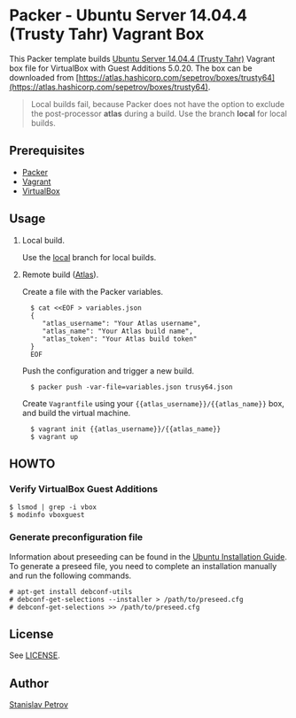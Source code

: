 # Packer - Ubuntu Server 14.04.4 (Trusty Tahr) Vagrant Box


This Packer template builds [Ubuntu Server 14.04.4 (Trusty Tahr)](https://wiki.ubuntu.com/TrustyTahr/ReleaseNotes)
Vagrant box file for VirtualBox with Guest Additions 5.0.20. The box can be downloaded from
[https://atlas.hashicorp.com/sepetrov/boxes/trusty64](https://atlas.hashicorp.com/sepetrov/boxes/trusty64).

> Local builds fail, because Packer does not have the option to exclude the
> post-processor **atlas** during a build. Use the branch **local** for local builds.


## Prerequisites

 * [Packer](http://www.packer.io/)
 * [Vagrant](http://vagrantup.com/)
 * [VirtualBox](https://www.virtualbox.org/)

## Usage

1. Local build.

   Use the [local](https://github.com/sepetrov/trusty64/tree/local) branch for
   local builds.

2. Remote build ([Atlas](https://atlas.hashicorp.com/)).

   Create a file with the Packer variables.

         $ cat <<EOF > variables.json
         {
            "atlas_username": "Your Atlas username",
            "atlas_name": "Your Atlas build name",
            "atlas_token": "Your Atlas build token"
         }
         EOF

   Push the configuration and trigger a new build.

         $ packer push -var-file=variables.json trusy64.json

   Create `Vagrantfile` using your `{{atlas_username}}/{{atlas_name}}` box, and
   build the virtual machine.

         $ vagrant init {{atlas_username}}/{{atlas_name}}
         $ vagrant up


## HOWTO

### Verify VirtualBox Guest Additions

    $ lsmod | grep -i vbox
    $ modinfo vboxguest

### Generate preconfiguration file

Information about preseeding can be found in the [Ubuntu Installation Guide](https://help.ubuntu.com/lts/installation-guide/armhf/apb.html).
To generate a preseed file, you need to complete an installation manually and run
the following commands.

    # apt-get install debconf-utils
    # debconf-get-selections --installer > /path/to/preseed.cfg
    # debconf-get-selections >> /path/to/preseed.cfg

## License

See [LICENSE](LICENSE).

## Author

[Stanislav Petrov](https://github.com/sepetrov)
